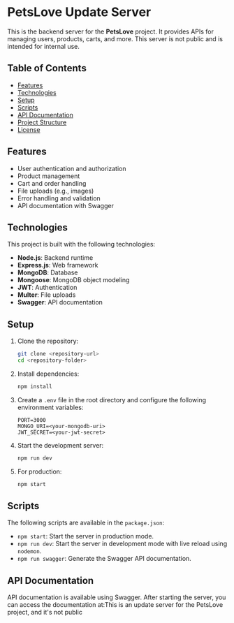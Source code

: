 # PetsLove Update Server

This is the backend server for the **PetsLove** project. It provides APIs for managing users, products, carts, and more. This server is not public and is intended for internal use.

## Table of Contents

- [Features](#features)
- [Technologies](#technologies)
- [Setup](#setup)
- [Scripts](#scripts)
- [API Documentation](#api-documentation)
- [Project Structure](#project-structure)
- [License](#license)

## Features

- User authentication and authorization
- Product management
- Cart and order handling
- File uploads (e.g., images)
- Error handling and validation
- API documentation with Swagger

## Technologies

This project is built with the following technologies:

- **Node.js**: Backend runtime
- **Express.js**: Web framework
- **MongoDB**: Database
- **Mongoose**: MongoDB object modeling
- **JWT**: Authentication
- **Multer**: File uploads
- **Swagger**: API documentation

## Setup

1. Clone the repository:

   ```bash
   git clone <repository-url>
   cd <repository-folder>
   ```

2. Install dependencies:

   ```bash
   npm install
   ```

3. Create a `.env` file in the root directory and configure the following environment variables:

   ```env
   PORT=3000
   MONGO_URI=<your-mongodb-uri>
   JWT_SECRET=<your-jwt-secret>
   ```

4. Start the development server:

   ```bash
   npm run dev
   ```

5. For production:
   ```bash
   npm start
   ```

## Scripts

The following scripts are available in the `package.json`:

- `npm start`: Start the server in production mode.
- `npm run dev`: Start the server in development mode with live reload using `nodemon`.
- `npm run swagger`: Generate the Swagger API documentation.

## API Documentation

API documentation is available using Swagger. After starting the server, you can access the documentation at:This is an update server for the PetsLove project, and it's not public
